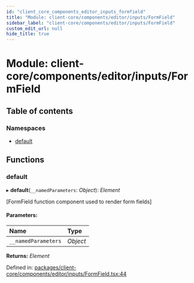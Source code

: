 ```yaml
---
id: "client_core_components_editor_inputs_formfield"
title: "Module: client-core/components/editor/inputs/FormField"
sidebar_label: "client-core/components/editor/inputs/FormField"
custom_edit_url: null
hide_title: true
---
```


# Module: client-core/components/editor/inputs/FormField

## Table of contents

### Namespaces

- [default](client_core_components_editor_inputs_formfield.default.md)

## Functions

### default

▸ **default**(`__namedParameters`: *Object*): *Element*

[FormField function component used to render form fields]

#### Parameters:

Name | Type |
:------ | :------ |
`__namedParameters` | *Object* |

**Returns:** *Element*

Defined in: [packages/client-core/components/editor/inputs/FormField.tsx:44](https://github.com/xr3ngine/xr3ngine/blob/5a0f83ed8/packages/client-core/components/editor/inputs/FormField.tsx#L44)
